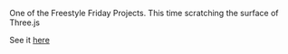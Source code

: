 One of the Freestyle Friday Projects.
This time scratching the surface of Three.js


See it [here](https://tuskerette.github.io/nowAddTheHamster/)
